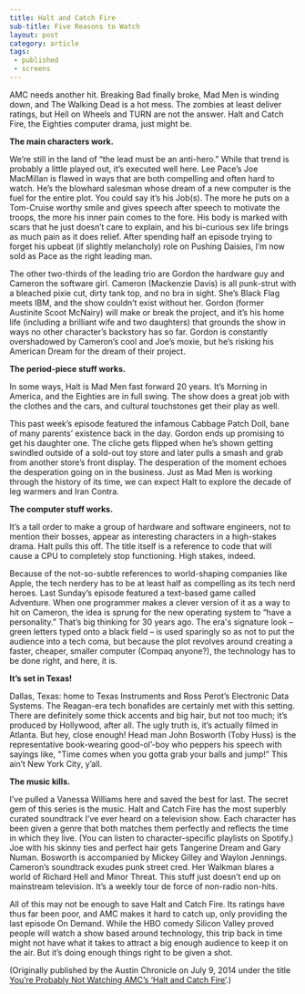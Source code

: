 ```yaml
---
title: Halt and Catch Fire
sub-title: Five Reasons to Watch
layout: post
category: article
tags:
 - published
 - screens
---
```

AMC needs another hit. Breaking Bad finally broke, Mad Men is winding down, and The Walking Dead is a hot mess. The zombies at least deliver ratings, but Hell on Wheels and TURN are not the answer. Halt and Catch Fire, the Eighties computer drama, just might be.

**The main characters work.**

We’re still in the land of “the lead must be an anti-hero.” While that trend is probably a little played out, it’s executed well here. Lee Pace’s Joe MacMillan is flawed in ways that are both compelling and often hard to watch. He’s the blowhard salesman whose dream of a new computer is the fuel for the entire plot. You could say it’s his Job(s). The more he puts on a Tom-Cruise worthy smile and gives speech after speech to motivate the troops, the more his inner pain comes to the fore. His body is marked with scars that he just doesn’t care to explain, and his bi-curious sex life brings as much pain as it does relief. After spending half an episode trying to forget his upbeat (if slightly melancholy) role on Pushing Daisies, I’m now sold as Pace as the right leading man.

The other two-thirds of the leading trio are Gordon the hardware guy and Cameron the software girl. Cameron (Mackenzie Davis) is all punk-strut with a bleached pixie cut, dirty tank top, and no bra in sight. She’s Black Flag meets IBM, and the show couldn’t exist without her. Gordon (former Austinite Scoot McNairy) will make or break the project, and it’s his home life (including a brilliant wife and two daughters) that grounds the show in ways no other character’s backstory has so far. Gordon is constantly overshadowed by Cameron’s cool and Joe’s moxie, but he’s risking his American Dream for the dream of their project.

**The period-piece stuff works.**

In some ways, Halt is Mad Men fast forward 20 years. It’s Morning in America, and the Eighties are in full swing. The show does a great job with the clothes and the cars, and cultural touchstones get their play as well.

This past week’s episode featured the infamous Cabbage Patch Doll, bane of many parents’ existence back in the day. Gordon ends up promising to get his daughter one. The cliche gets flipped when he’s shown getting swindled outside of a sold-out toy store and later pulls a smash and grab from another store’s front display. The desperation of the moment echoes the desperation going on in the business. Just as Mad Men is working through the history of its time, we can expect Halt to explore the decade of leg warmers and Iran Contra.

**The computer stuff works.**

It’s a tall order to make a group of hardware and software engineers, not to mention their bosses, appear as interesting characters in a high-stakes drama. Halt pulls this off. The title itself is a reference to code that will cause a CPU to completely stop functioning. High stakes, indeed.

Because of the not-so-subtle references to world-shaping companies like Apple, the tech nerdery has to be at least half as compelling as its tech nerd heroes. Last Sunday’s episode featured a text-based game called Adventure. When one programmer makes a clever version of it as a way to hit on Cameron, the idea is sprung for the new operating system to “have a personality.” That’s big thinking for 30 years ago. The era's signature look – green letters typed onto a black field – is used sparingly so as not to put the audience into a tech coma, but because the plot revolves around creating a faster, cheaper, smaller computer (Compaq anyone?), the technology has to be done right, and here, it is.

**It’s set in Texas!**

Dallas, Texas: home to Texas Instruments and Ross Perot’s Electronic Data Systems. The Reagan-era tech bonafides are certainly met with this setting. There are definitely some thick accents and big hair, but not too much; it’s produced by Hollywood, after all. The ugly truth is, it’s actually filmed in Atlanta. But hey, close enough! Head man John Bosworth (Toby Huss) is the representative book-wearing good-ol’-boy who peppers his speech with sayings like, "Time comes when you gotta grab your balls and jump!” This ain’t New York City, y’all.

**The music kills.**

I’ve pulled a Vanessa Williams here and saved the best for last. The secret gem of this series is the music. Halt and Catch Fire has the most superbly curated soundtrack I’ve ever heard on a television show. Each character has been given a genre that both matches them perfectly and reflects the time in which they live. (You can listen to character-specific playlists on Spotify.) Joe with his skinny ties and perfect hair gets Tangerine Dream and Gary Numan. Bosworth is accompanied by Mickey Gilley and Waylon Jennings. Cameron’s soundtrack exudes punk street cred. Her Walkman blares a world of Richard Hell and Minor Threat. This stuff just doesn’t end up on mainstream television. It’s a weekly tour de force of non-radio non-hits.

All of this may not be enough to save Halt and Catch Fire. Its ratings have thus far been poor, and AMC makes it hard to catch up, only providing the last episode On Demand. While the HBO comedy Silicon Valley proved people will watch a show based around technology, this trip back in time might not have what it takes to attract a big enough audience to keep it on the air. But it’s doing enough things right to be given a shot.

(Originally published by the Austin Chronicle on July 9, 2014 under the title [You’re Probably Not Watching AMC’s ‘Halt and Catch Fire’](http://www.austinchronicle.com/daily/screens/2014-07-09/youre-probably-not-watching-amcs-halt-and-catch-fire/).)
